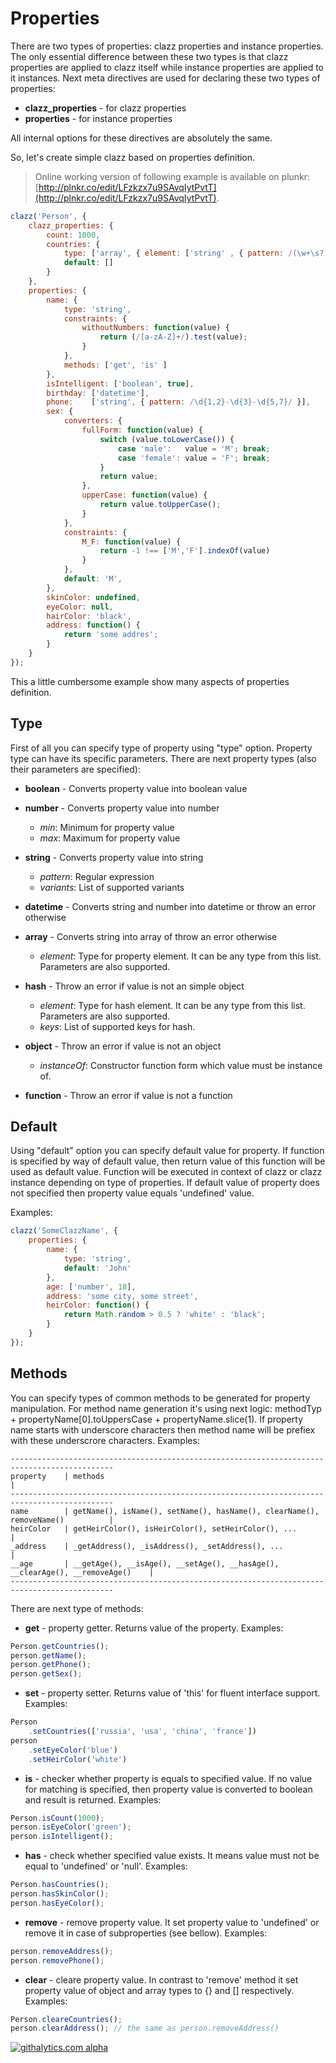 Properties
==========

There are two types of properties: clazz properties and instance properties. The only essential difference between these two types is that clazz properties are applied to clazz itself while instance properties are applied to it instances. Next meta directives are used for declaring these two types of properties: 

 * **clazz_properties** - for clazz properties
 * **properties** - for instance properties

All internal options for these directives are absolutely the same. 

So, let's create simple clazz based on properties definition.

> Online working version of following example is available on plunkr: [http://plnkr.co/edit/LFzkzx7u9SAvqIytPvtT](http://plnkr.co/edit/LFzkzx7u9SAvqIytPvtT).

```js
clazz('Person', {
    clazz_properties: {
        count: 1000,
        countries: {
            type: ['array', { element: ['string' , { pattern: /(\w+\s?)+/ }] }],
            default: []
        }
    },
    properties: {
        name: {
            type: 'string',
            constraints: {
                withoutNumbers: function(value) {
                    return (/[a-zA-Z]+/).test(value);
                }
            },
            methods: ['get', 'is' ] 
        },
        isIntelligent: ['boolean', true],
        birthday: ['datetime'],
        phone:    ['string', { pattern: /\d{1,2}-\d{3}-\d{5,7}/ }],
        sex: {
            converters: {
                fullForm: function(value) {
                    switch (value.toLowerCase()) {
                        case 'male':   value = 'M'; break;
                        case 'female': value = 'F'; break;
                    }
                    return value;
                },
                upperCase: function(value) {
                    return value.toUpperCase();
                }
            },
            constraints: {
                M_F: function(value) {
                    return -1 !== ['M','F'].indexOf(value)
                }
            },
            default: 'M',
        },
        skinColor: undefined,
        eyeColor: null,
        hairColor: 'black',
        address: function() {
            return 'some addres';
        }
    }
});
```
This a little cumbersome example show many aspects of properties definition.

Type
----
First of all you can specify type of property using "type" option. Property type can have its 
specific parameters. There are next property types (also their parameters are specified):

* **boolean** - Converts property value into boolean value

* **number** - Converts property value into number
    - *min*: Minimum for property value
    - *max*: Maximum for property value

* **string** - Converts property value into string
    - *pattern*: Regular expression
    - *variants*: List of supported variants 
    
* **datetime** - Converts string and number into datetime or throw an error otherwise

* **array** - Converts string into array of throw an error otherwise
    - *element*: Type for property element. It can be any type from this list. Parameters are also supported.

* **hash** - Throw an error if value is not an simple object
    - *element*: Type for hash element. It can be any type from this list. Parameters are also supported.
    - *keys*: List of supported keys for hash.

* **object** - Throw an error if value is not an object
    - *instanceOf*: Constructor function form which value must be instance of.

* **function** - Throw an error if value is not a function

Default
-------
Using "default" option you can specify default value for property. If function is specified by way of default value, 
then return value of this function will be used as default value. Function will be executed in context of clazz or 
clazz instance depending on type of properties. If default value of property does not specified then property value
equals 'undefined' value.

Examples:
```js
clazz('SomeClazzName', {
    properties: {
        name: {
            type: 'string',
            default: 'John'
        },
        age: ['number', 18],
        address: 'some city, some street',
        heirColor: function() {
            return Math.random > 0.5 ? 'white' : 'black';
        }
    }
});
```

Methods
-------
You can specify types of common methods to be generated for property manipulation. For method name generation
it's using next logic: methodTyp + propertyName[0].toUppersCase + propertyName.slice(1). If property name starts
with underscore characters then method name will be prefiex with these underscrore characters. 
Examples:
```
---------------------------------------------------------------------------------------------
property    | methods                                                                       |
---------------------------------------------------------------------------------------------
name        | getName(), isName(), setName(), hasName(), clearName(), removeName()          |
heirColor   | getHeirColor(), isHeirColor(), setHeirColor(), ...                            |
_address    | _getAddress(), _isAddress(), _setAddress(), ...                               |
__age       | __getAge(), __isAge(), __setAge(), __hasAge(), __clearAge(), __removeAge()    |
---------------------------------------------------------------------------------------------
```

There are next type of methods:
* **get** - property getter. Returns value of the property. Examples:
```js
Person.getCountries();
person.getName();
person.getPhone();
person.getSex();
```

* **set** - property setter. Returns value of 'this' for fluent interface support. Examples:
```js
Person
    .setCountries(['russia', 'usa', 'china', 'france'])
person
    .setEyeColor('blue')
    .setHeirColor('white')
```

* **is** - checker whether property is equals to specified value. If no value for matching is specified, then property
value is converted to boolean and result is returned. Examples:
```js
Person.isCount(1000);
person.isEyeColor('green');
person.isIntelligent();
```

* **has** - check whether specified value exists. It means value must not be equal to 'undefined' or 'null'. Examples:
```js
Person.hasCountries();
person.hasSkinColor();
person.hasEyeColor();
```

* **remove** - remove property value. It set property value to 'undefined' or remove it in case of subproperties 
(see bellow). Examples:
```js
person.removeAddress();
person.removePhone();
```

* **clear** - cleare property value. In contrast to 'remove' method it set property value of object and array types to
{} and [] respectively. Examples:
```js
Person.cleareCountries();
person.clearAddress(); // the same as person.removeAddress()
```

[![githalytics.com alpha](https://cruel-carlota.pagodabox.com/d6929cbdca354a20795c5693cae51856 "githalytics.com")](http://githalytics.com/alexpods/clazzjs)
